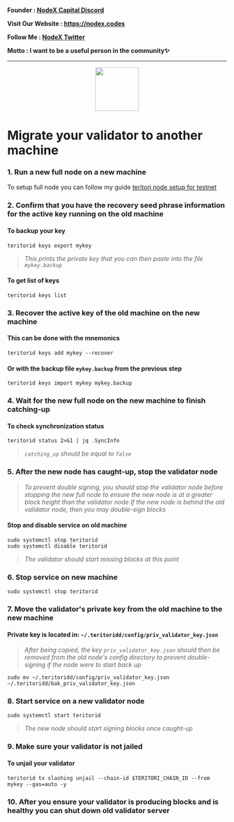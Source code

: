 <strong><p style="font-size:14px" align="left">Founder :
<a href="https://discord.gg/JqQNcwff2e" target="_blank">NodeX Capital Discord</a></p></strong>
<strong><p style="font-size:14px" align="left">Visit Our Website : 
<a href="https://nodex.codes/" target="_blank">https://nodex.codes</a></p></strong>
<strong><p style="font-size:14px" align="left">Follow Me :
<a href="https://twitter.com/nodexploit/" target="_blank">NodeX Twitter</a></p></strong>
<strong><p style="font-size:14px" align="left">Motto :
<a>I want to be a useful person in the community✨</a></p></strong>
<hr>

<p align="center">
  <img height="100" height="auto" src="https://user-images.githubusercontent.com/50621007/179568169-a81fb8a8-12d2-4865-aa91-3dba7649d54e.png">
</p>

# Migrate your validator to another machine

### 1. Run a new full node on a new machine
To setup full node you can follow my guide [teritori node setup for testnet](https://github.com/nodesxploit/testnet/blob/main/teritori/README.md)

### 2. Confirm that you have the recovery seed phrase information for the active key running on the old machine

#### To backup your key
```
teritorid keys export mykey
```
> _This prints the private key that you can then paste into the file `mykey.backup`_

#### To get list of keys
```
teritorid keys list
```

### 3. Recover the active key of the old machine on the new machine

#### This can be done with the mnemonics
```
teritorid keys add mykey --recover
```

#### Or with the backup file `mykey.backup` from the previous step
```
teritorid keys import mykey mykey.backup
```

### 4. Wait for the new full node on the new machine to finish catching-up

#### To check synchronization status
```
teritorid status 2>&1 | jq .SyncInfo
```
> _`catching_up` should be equal to `false`_

### 5. After the new node has caught-up, stop the validator node

> _To prevent double signing, you should stop the validator node before stopping the new full node to ensure the new node is at a greater block height than the validator node_
> _If the new node is behind the old validator node, then you may double-sign blocks_

#### Stop and disable service on old machine
```
sudo systemctl stop teritorid
sudo systemctl disable teritorid
```
> _The validator should start missing blocks at this point_

### 6. Stop service on new machine
```
sudo systemctl stop teritorid
```

### 7. Move the validator's private key from the old machine to the new machine
#### Private key is located in: `~/.teritoridd/config/priv_validator_key.json`

> _After being copied, the key `priv_validator_key.json` should then be removed from the old node's config directory to prevent double-signing if the node were to start back up_
```
sudo mv ~/.teritoridd/config/priv_validator_key.json ~/.teritoridd/bak_priv_validator_key.json
```

### 8. Start service on a new validator node
```
sudo systemctl start teritorid
```
> _The new node should start signing blocks once caught-up_

### 9. Make sure your validator is not jailed
#### To unjail your validator
```
teritorid tx slashing unjail --chain-id $TERITORI_CHAIN_ID --from mykey --gas=auto -y
```

### 10. After you ensure your validator is producing blocks and is healthy you can shut down old validator server
